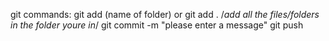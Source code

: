 git commands:
git add (name of folder) or git add . /*add all the files/folders in the folder youre in*/
git commit -m "please enter a message"
git push
